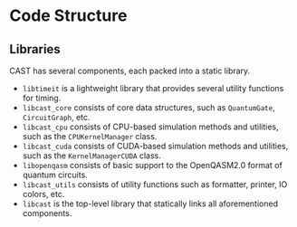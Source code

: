# Code Structure
## Libraries
CAST has several components, each packed into a static library.
- `libtimeit` is a lightweight library that provides several utility functions for timing.
- `libcast_core` consists of core data structures, such as `QuantumGate`, `CircuitGraph`, etc.
- `libcast_cpu` consists of CPU-based simulation methods and utilities, such as the `CPUKernelManager` class.
- `libcast_cuda` consists of CUDA-based simulation methods and utilities, such as the `KernelManagerCUDA` class.
- `libopenqasm` consists of basic support to the OpenQASM2.0 format of quantum circuits.
- `libcast_utils` consists of utility functions such as formatter, printer, IO colors, etc.
- `libcast` is the top-level library that statically links all aforementioned components.
